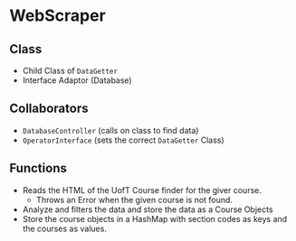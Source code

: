 # WebScraper

## Class
* Child Class of `DataGetter`
* Interface Adaptor (Database)

## Collaborators
* `DatabaseController` (calls on class to find data)
* `OperatorInterface` (sets the correct `DataGetter` Class)

## Functions
* Reads the HTML of the UofT Course finder for the giver course.
  * Throws an Error when the given course is not found.
* Analyze and filters the data and store the data as a Course Objects
* Store the course objects in a HashMap with section codes as keys and the 
  courses as values.
